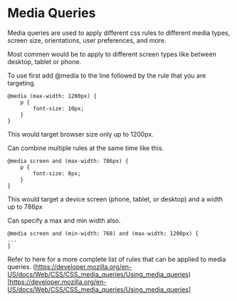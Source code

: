 # Media Queries

Media queries are used to apply different css rules to different media types, screen size, orientations, user preferences, and more.

Most commen would be to apply to different screen types like between desktop, tablet or phone.

To use first add @media to the line followed by the rule that you are targeting.

```
@media (max-width: 1200px) {
    p {
        font-size: 10px;
    }
}
```

This would target browser size only up to 1200px.

Can combine multiple rules at the same time like this.

```
@media screen and (max-width: 786px) {
    p {
        font-size: 8px;
    }
}
```

This would target a device screen (phone, tablet, or desktop) and a width up to 786px

Can specify a max and min width also.

```
@media screen and (min-width: 768) and (max-width: 1200px) {
...
}
```

Refer to here for a more complete list of rules that can be applied to media queries. (https://developer.mozilla.org/en-US/docs/Web/CSS/CSS_media_queries/Using_media_queries)[https://developer.mozilla.org/en-US/docs/Web/CSS/CSS_media_queries/Using_media_queries]
